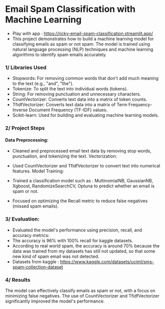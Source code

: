 # Email Spam Classification with Machine Learning
* Play with app : https://ricky-email-spam-classification.streamlit.app/
* This project demonstrates how to build a machine learning model for classifying emails as spam or not spam. The model is trained using natural language processing (NLP) techniques and machine learning algorithms to identify spam emails accurately.

### 1/ Libraries Used
* Stopwords: For removing common words that don't add much meaning to the text (e.g., "and", "the").
* Tokenize: To split the text into individual words (tokens).
* String: For removing punctuation and unnecessary characters.
* CountVectorizer: Converts text data into a matrix of token counts.
* TfidfVectorizer: Converts text data into a matrix of Term Frequency-Inverse Document Frequency (TF-IDF) values.
* Scikit-learn: Used for building and evaluating machine learning models.
### 2/ Project Steps
#### Data Preprocessing:

* Cleaned and preprocessed email text data by removing stop words, punctuation, and tokenizing the text.
Vectorization:

* Used CountVectorizer and TfidfVectorizer to convert text into numerical features.
Model Training:

* Trained a classification model such as : MultinomialNB, GaussianNB, Xgboost, RandomizeSearchCV, Optuna to predict whether an email is spam or not.
* Focused on optimizing the Recall metric to reduce false negatives (missed spam emails).
### 3/ Evaluation:
* Evaluated the model's performance using precision, recall, and accuracy metrics:
* The accuracy is 96% with 100% recall for kaggle datasets.
* According to real world spam, the accuracy is around 70% because the data was trained from my datasets has still not updated, so that some new kind of spam email was not detected.
* Datasets from kaggle : https://www.kaggle.com/datasets/uciml/sms-spam-collection-dataset
### 4/ Results
The model can effectively classify emails as spam or not, with a focus on minimizing false negatives.
The use of CountVectorizer and TfidfVectorizer significantly improved the model's performance.
  
